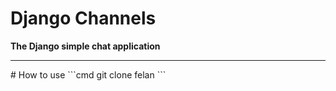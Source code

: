 # Django Channels
<b>The Django simple chat application</b>
<hr>
# How to use
```cmd
git clone felan
```
